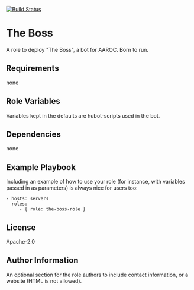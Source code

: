 [![Build Status](https://travis-ci.org/AAROC/the-boss-role.svg?branch=master)](https://travis-ci.org/AAROC/the-boss-role)

The Boss
=========

A role to deploy "The Boss", a bot for AAROC. Born to run.

Requirements
------------

none

Role Variables
--------------

Variables kept in the defaults are hubot-scripts used in the bot.

Dependencies
------------

none

Example Playbook
----------------

Including an example of how to use your role (for instance, with variables passed in as parameters) is always nice for users too:

    - hosts: servers
      roles:
         - { role: the-boss-role }

License
-------

Apache-2.0

Author Information
------------------

An optional section for the role authors to include contact information, or a website (HTML is not allowed).
